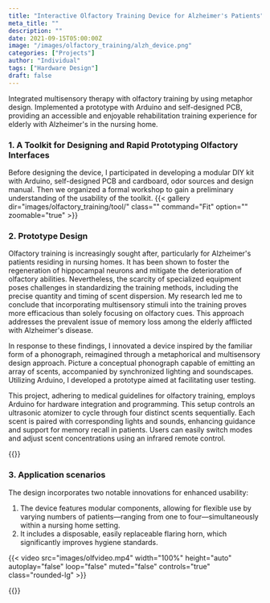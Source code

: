 ```yaml
---
title: "Interactive Olfactory Training Device for Alzheimer's Patients"
meta_title: ""
description: ""
date: 2021-09-15T05:00:00Z
image: "/images/olfactory_training/alzh_device.png"
categories: ["Projects"]
author: "Individual"
tags: ["Hardware Design"]
draft: false
---
```

Integrated multisensory therapy with olfactory training by using metaphor design. Implemented a prototype with Arduino and self-designed PCB, providing an accessible and enjoyable rehabilitation training experience for elderly with Alzheimer's in the nursing home.

### 1. A Toolkit for Designing and Rapid Prototyping Olfactory Interfaces                               
Before designing the device, I participated in developing a modular DIY kit with Arduino, self-designed PCB and cardboard, odor sources and design manual. Then we organized a formal workshop to gain a preliminary understanding of the usability of the toolkit.
{{< gallery dir="images/olfactory_training/tool/" class="" command="Fit" option="" zoomable="true" >}}

### 2. Prototype Design
Olfactory training is increasingly sought after, particularly for Alzheimer's patients residing in nursing homes. It has been shown to foster the regeneration of hippocampal neurons and mitigate the deterioration of olfactory abilities. Nevertheless, the scarcity of specialized equipment poses challenges in standardizing the training methods, including the precise quantity and timing of scent dispersion. My research led me to conclude that incorporating multisensory stimuli into the training proves more efficacious than solely focusing on olfactory cues. This approach addresses the prevalent issue of memory loss among the elderly afflicted with Alzheimer's disease.

In response to these findings, I innovated a device inspired by the familiar form of a phonograph, reimagined through a metaphorical and multisensory design approach. Picture a conceptual phonograph capable of emitting an array of scents, accompanied by synchronized lighting and soundscapes. Utilizing Arduino, I developed a prototype aimed at facilitating user testing. 

This project, adhering to medical guidelines for olfactory training, employs Arduino for hardware integration and programming. This setup controls an ultrasonic atomizer to cycle through four distinct scents sequentially. Each scent is paired with corresponding lights and sounds, enhancing guidance and support for memory recall in patients. Users can easily switch modes and adjust scent concentrations using an infrared remote control.

{{<gallery dir="images/olfactory_training/prototype/" class="" command="Fit" option="" zoomable="false" >}}

### 3. Application scenarios
The design incorporates two notable innovations for enhanced usability:
1. The device features modular components, allowing for flexible use by varying numbers of patients—ranging from one to four—simultaneously within a nursing home setting.
2. It includes a disposable, easily replaceable flaring horn, which significantly improves hygiene standards.

{{< video src="images/olfvideo.mp4" width="100%" height="auto" autoplay="false" loop="false" muted="false" controls="true" class="rounded-lg" >}}

{{<gallery dir="images/olfactory_training/working/" class="" command="Fit" option="" zoomable="false" >}}

